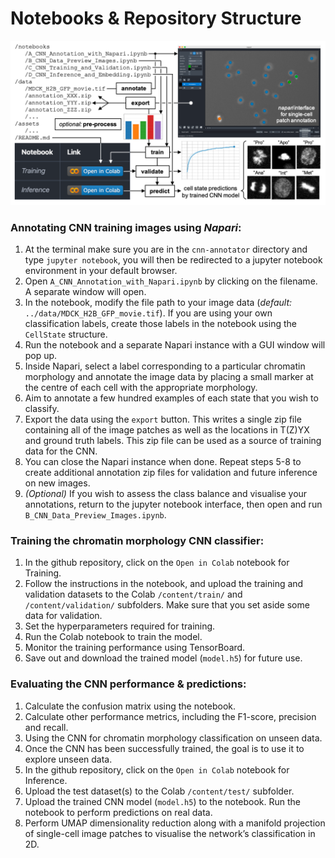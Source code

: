 # Notebooks & Repository Structure

![Protocol Pipeline](../assets/repository_structure.png)

### Annotating CNN training images using *Napari*:

1. At the terminal make sure you are in the `cnn-annotator` directory and type `jupyter notebook`, you will then be redirected to a jupyter notebook environment in your default browser.
2. Open `A_CNN_Annotation_with_Napari.ipynb` by clicking on the filename. A separate window will open.
3. In the notebook, modify the file path to your image data (*default:* `../data/MDCK_H2B_GFP_movie.tif`).
If you are using your own classification labels, create those labels in the notebook using the `CellState` structure.
4. Run the notebook and a separate Napari instance with a GUI window will pop up.
5. Inside Napari, select a label corresponding to a particular chromatin morphology and annotate the image data by placing a small marker at the centre of each cell with the appropriate morphology.
6. Aim to annotate a few hundred examples of each state that you wish to classify.
7. Export the data using the `export` button. This writes a single zip file containing all of the image patches as well as the locations in T(Z)YX and ground truth labels. This zip file can be used as a source of training data for the CNN.
8. You can close the Napari instance when done. Repeat steps 5-8 to create additional annotation zip files for validation and future inference on new images.
9. *(Optional)* If you wish to assess the class balance and visualise your annotations, return to the jupyter notebook interface, then open and run `B_CNN_Data_Preview_Images.ipynb`.

### Training the chromatin morphology CNN classifier:

1. In the github repository, click on the `Open in Colab` notebook for Training.
2. Follow the instructions in the notebook, and upload the training and validation datasets to the Colab `/content/train/` and `/content/validation/` subfolders.
Make sure that you set aside some data for validation.
3. Set the hyperparameters required for training.
4. Run the Colab notebook to train the model.
5. Monitor the training performance using TensorBoard.
6. Save out and download the trained model (`model.h5`) for future use.

### Evaluating the CNN performance & predictions:

1. Calculate the confusion matrix using the notebook.
2. Calculate other performance metrics, including the F1-score, precision and recall.
3. Using the CNN for chromatin morphology classification on unseen data.
4. Once the CNN has been successfully trained, the goal is to use it to explore unseen data.
5. In the github repository, click on the `Open in Colab` notebook for Inference.
6. Upload the test dataset(s) to the Colab `/content/test/` subfolder.
7. Upload the trained CNN model (`model.h5`) to the notebook.
Run the notebook to perform predictions on real data.
8. Perform UMAP dimensionality reduction along with a manifold projection of single-cell image patches to visualise the network’s classification in 2D.
